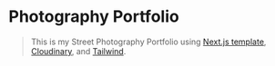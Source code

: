 # Photography Portfolio

> This is my Street Photography Portfolio using [Next.js template](https://github.com/vercel/next.js/tree/canary/examples/with-cloudinary), [Cloudinary](https://cloudinary.com), and [Tailwind](https://tailwindcss.com).
